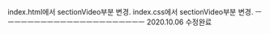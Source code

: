index.html에서
sectionVideo부분 변경.
index.css에서
sectionVideo부분 변경.
ㅡㅡㅡㅡㅡㅡㅡㅡㅡㅡㅡㅡㅡㅡㅡㅡㅡㅡㅡㅡㅡㅡ
2020.10.06 수정완료
